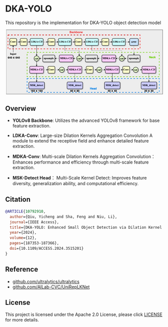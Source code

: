 # DKA-YOLO

This repository is the implementation for DKA-YOLO object detection model


![Graphical Abstract](./assets/G_abstract.jpg)

## Overview

- **YOLOv8 Backbone**: Utilizes the advanced YOLOv8 framework for base feature extraction.

- **LDKA-Conv**: Large-size Dilation Kernels Aggregation Convolution A module to extend the receptive field and enhance detailed feature extraction.

- **MDKA-Conv**: Multi-scale Dilation Kernels Aggregation Convolution： Enhances performance and efficiency through multi-scale feature extraction.

- **MSK-Detect Head**： Multi-Scale Kernel Detect: Improves feature diversity, generalization ability, and computational efficiency.

## Citation

```bibtex
@ARTICLE{10792910,
  author={Qiu, Yicheng and Sha, Feng and Niu, Li},
  journal={IEEE Access}, 
  title={DKA-YOLO: Enhanced Small Object Detection via Dilation Kernel Aggregation Convolution Modules}, 
  year={2024},
  volume={12},
  pages={187353-187366},
  doi={10.1109/ACCESS.2024.3515201}
}
```

## Reference
- [github.com/ultralytics/ultralytics](https://github.com/ultralytics/ultralytics) 
- [github.com/AILab-CVC/UniRepLKNet](https://github.com/AILab-CVC/UniRepLKNet) 


## License 
This project is licensed under the Apache 2.0 License, please click [LICENSE](LICENSE) for more details.


